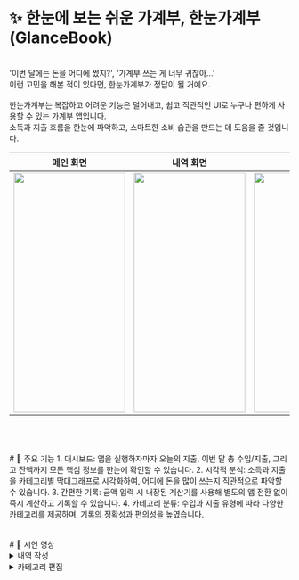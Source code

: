 # ✨ 한눈에 보는 쉬운 가계부, 한눈가계부 (GlanceBook)
</br>
'이번 달에는 돈을 어디에 썼지?', '가계부 쓰는 게 너무 귀찮아...'
</br>
이런 고민을 해본 적이 있다면, 한눈가계부가 정답이 될 거예요.
</br>
</br>
한눈가계부는 복잡하고 어려운 기능은 덜어내고, 
쉽고 직관적인 UI로 누구나 편하게 사용할 수 있는 가계부 앱입니다. 
</br>
소득과 지출 흐름을 한눈에 파악하고, 스마트한 소비 습관을 만드는 데 도움을 줄 것입니다.

| 메인 화면 | 내역 화면 | 작성 화면 | 달력 화면 |
| ------- | ------- | ------- | ------- |
| <img width="200" height="430" src="https://github.com/user-attachments/assets/4e529515-fa4a-4ce4-9de9-a6a4f4900881" /> | <img width="200" height="430" src="https://github.com/user-attachments/assets/0b7e664a-b03a-460e-89ed-55311842c019" /> | <img width="200" height="430" src="https://github.com/user-attachments/assets/6ad2c738-103f-4cb4-b73d-8319fdae9f04" /> | <img width="200" height="430" src="https://github.com/user-attachments/assets/10f8965b-c369-4b96-b999-e267142fda45" /> |
</br>
</br>
</br>
# 🚀 주요 기능
  1. 대시보드: 앱을 실행하자마자 오늘의 지출, 이번 달 총 수입/지출, 그리고 잔액까지 모든 핵심 정보를 한눈에 확인할 수 있습니다.
  2. 시각적 분석: 소득과 지출을 카테고리별 막대그래프로 시각화하여, 어디에 돈을 많이 쓰는지 직관적으로 파악할 수 있습니다.
  3. 간편한 기록: 금액 입력 시 내장된 계산기를 사용해 별도의 앱 전환 없이 즉시 계산하고 기록할 수 있습니다.
  4. 카테고리 분류: 수입과 지출 유형에 따라 다양한 카테고리를 제공하며, 기록의 정확성과 편의성을 높였습니다.
</br>
</br>
</br>
# 🎥 시연 영상
<details>
  <summary> 내역 작성 </summary>
<img width="200" height="430" src="https://github.com/user-attachments/assets/2720e7d7-01be-45bf-b2f4-c263de07672a" />
</details>

<details>
  <summary> 카테고리 편집 </summary>
<img width="200" height="430" src="https://github.com/user-attachments/assets/557adadb-ed3d-4b8a-8277-37b793bb43da" />
</details>
</br>
</br>
</br>






